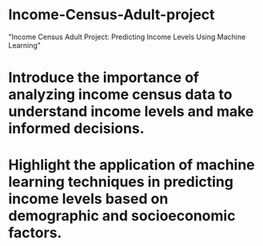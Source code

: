 # Income-Census-Adult-project
"Income Census Adult Project: Predicting Income Levels Using Machine Learning"
# Introduce the importance of analyzing income census data to understand income levels and make informed decisions.
# Highlight the application of machine learning techniques in predicting income levels based on demographic and socioeconomic factors.
